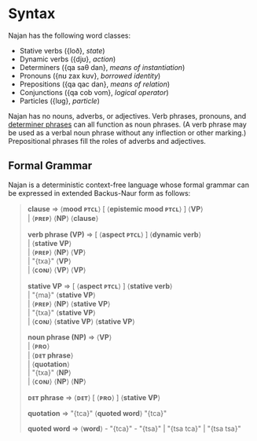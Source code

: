 # Syntax

Najan has the following word classes:

- Stative verbs ({loð}, *state*)
- Dynamic verbs ({djʊ}, *action*)
- Determiners ({qa saθ dan}, *means of instantiation*)
- Pronouns ({nʊ zax kʊv}, *borrowed identity*)
- Prepositions ({qa qac dan}, *means of relation*)
- Conjunctions ({qa cob vom}, *logical operator*)
- Particles ({lʊg}, *particle*)

Najan has no nouns, adverbs, or adjectives. Verb phrases, pronouns, and
[determiner phrases](./determiner-phrases.md) can all function as noun phrases.
(A verb phrase may be used as a verbal noun phrase without any inflection or
other marking.) Prepositional phrases fill the roles of adverbs and adjectives.

## Formal Grammar

Najan is a deterministic context-free language whose formal grammar can be
expressed in extended Backus-Naur form as follows:

> <lhs>**clause** ⇒</lhs> ⟨**mood ᴘᴛᴄʟ**⟩ [ ⟨**epistemic mood ᴘᴛᴄʟ**⟩ ] ⟨**VP**⟩
> <br>
> <lhs>|</lhs> ⟨**ᴘʀᴇᴘ**⟩ ⟨**NP**⟩ ⟨**clause**⟩
>
> <lhs>**verb phrase (VP)** ⇒</lhs> [ ⟨**aspect ᴘᴛᴄʟ**⟩ ] ⟨**dynamic verb**⟩
> <br>
> <lhs>|</lhs> ⟨**stative VP**⟩
> <br>
> <lhs>|</lhs> ⟨**ᴘʀᴇᴘ**⟩ ⟨**NP**⟩ ⟨**VP**⟩
> <br>
> <lhs>|</lhs> "{txa}" ⟨**VP**⟩
> <br>
> <lhs>|</lhs> ⟨**ᴄᴏɴᴊ**⟩ ⟨**VP**⟩ ⟨**VP**⟩
>
> <lhs>**stative VP** ⇒</lhs> [ ⟨**aspect ᴘᴛᴄʟ**⟩ ] ⟨**stative verb**⟩
> <br>
> <lhs>|</lhs> "{ma}" ⟨**stative VP**⟩
> <br>
> <lhs>|</lhs> ⟨**ᴘʀᴇᴘ**⟩ ⟨**NP**⟩ ⟨**stative VP**⟩
> <br>
> <lhs>|</lhs> "{txa}" ⟨**stative VP**⟩
> <br>
> <lhs>|</lhs> ⟨**ᴄᴏɴᴊ**⟩ ⟨**stative VP**⟩ ⟨**stative VP**⟩
>
> <lhs>**noun phrase (NP)** ⇒</lhs> ⟨**VP**⟩
> <br>
> <lhs>|</lhs> ⟨**ᴘʀᴏ**⟩
> <br>
> <lhs>|</lhs> ⟨**ᴅᴇᴛ phrase**⟩
> <br>
> <lhs>|</lhs> ⟨**quotation**⟩
> <br>
> <lhs>|</lhs> "{txa}" ⟨**NP**⟩
> <br>
> <lhs>|</lhs> ⟨**ᴄᴏɴᴊ**⟩ ⟨**NP**⟩ ⟨**NP**⟩
>
> <lhs>**ᴅᴇᴛ phrase** ⇒</lhs> ⟨**ᴅᴇᴛ**⟩ [ ⟨**ᴘʀᴏ**⟩ ] ⟨**stative VP**⟩
>
> <lhs>**quotation** ⇒</lhs> "{tca}" ⟨**quoted word**⟩ "{tca}"
>
> <lhs>**quoted word** ⇒</lhs> ⟨**word**⟩ - "{tca}" - "{tsa}" | "{tsa tca}" | "{tsa tsa}"
